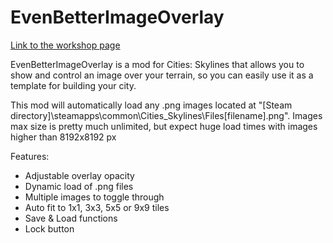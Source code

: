 # EvenBetterImageOverlay

[Link to the workshop page](https://steamcommunity.com/sharedfiles/filedetails/?id=814102166)

EvenBetterImageOverlay is a mod for Cities: Skylines that allows you to show and control an image over your terrain, so you can easily use it as a template for building your city. 

This mod will automatically load any .png images located at "[Steam directory]\steamapps\common\Cities_Skylines\Files\[filename].png".
Images max size is pretty much unlimited, but expect huge load times with images higher than 8192x8192 px

Features:
  * Adjustable overlay opacity
  * Dynamic load of .png files 
  * Multiple images to toggle through 
  * Auto fit to 1x1, 3x3, 5x5 or 9x9 tiles
  * Save & Load functions
  * Lock button
  
